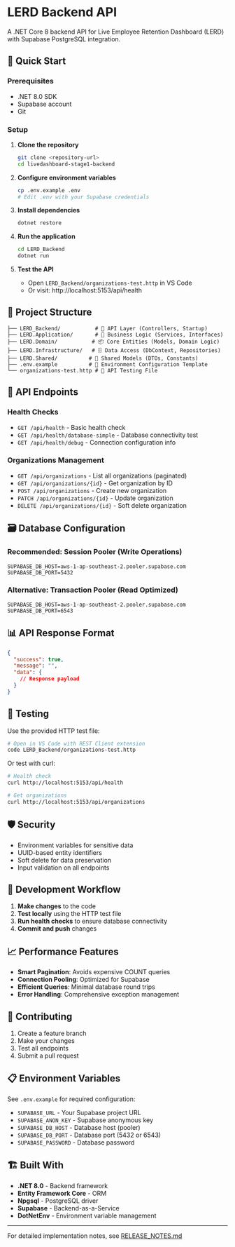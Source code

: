 # LERD Backend API

A .NET Core 8 backend API for Live Employee Retention Dashboard (LERD) with Supabase PostgreSQL integration.

## 🚀 Quick Start

### Prerequisites
- .NET 8.0 SDK
- Supabase account
- Git

### Setup

1. **Clone the repository**
   ```bash
   git clone <repository-url>
   cd livedashboard-stage1-backend
   ```

2. **Configure environment variables**
   ```bash
   cp .env.example .env
   # Edit .env with your Supabase credentials
   ```

3. **Install dependencies**
   ```bash
   dotnet restore
   ```

4. **Run the application**
   ```bash
   cd LERD_Backend
   dotnet run
   ```

5. **Test the API**
   - Open `LERD_Backend/organizations-test.http` in VS Code
   - Or visit: http://localhost:5153/api/health

## 📁 Project Structure

```
├── LERD_Backend/           # 🎯 API Layer (Controllers, Startup)
├── LERD.Application/       # 🔧 Business Logic (Services, Interfaces)
├── LERD.Domain/           # 📦 Core Entities (Models, Domain Logic)
├── LERD.Infrastructure/   # 🗄️ Data Access (DbContext, Repositories)
├── LERD.Shared/          # 🔗 Shared Models (DTOs, Constants)
├── .env.example          # 📝 Environment Configuration Template
└── organizations-test.http # 🧪 API Testing File
```

## 🔌 API Endpoints

### Health Checks
- `GET /api/health` - Basic health check
- `GET /api/health/database-simple` - Database connectivity test
- `GET /api/health/debug` - Connection configuration info

### Organizations Management
- `GET /api/organizations` - List all organizations (paginated)
- `GET /api/organizations/{id}` - Get organization by ID
- `POST /api/organizations` - Create new organization
- `PATCH /api/organizations/{id}` - Update organization
- `DELETE /api/organizations/{id}` - Soft delete organization

## 🗃️ Database Configuration

### Recommended: Session Pooler (Write Operations)
```env
SUPABASE_DB_HOST=aws-1-ap-southeast-2.pooler.supabase.com
SUPABASE_DB_PORT=5432
```

### Alternative: Transaction Pooler (Read Optimized)
```env
SUPABASE_DB_HOST=aws-1-ap-southeast-2.pooler.supabase.com
SUPABASE_DB_PORT=6543
```

## 📊 API Response Format

```json
{
  "success": true,
  "message": "",
  "data": {
    // Response payload
  }
}
```

## 🧪 Testing

Use the provided HTTP test file:
```bash
# Open in VS Code with REST Client extension
code LERD_Backend/organizations-test.http
```

Or test with curl:
```bash
# Health check
curl http://localhost:5153/api/health

# Get organizations
curl http://localhost:5153/api/organizations
```

## 🛡️ Security

- Environment variables for sensitive data
- UUID-based entity identifiers
- Soft delete for data preservation
- Input validation on all endpoints

## 🔄 Development Workflow

1. **Make changes** to the code
2. **Test locally** using the HTTP test file
3. **Run health checks** to ensure database connectivity
4. **Commit and push** changes

## 📈 Performance Features

- **Smart Pagination**: Avoids expensive COUNT queries
- **Connection Pooling**: Optimized for Supabase
- **Efficient Queries**: Minimal database round trips
- **Error Handling**: Comprehensive exception management

## 🤝 Contributing

1. Create a feature branch
2. Make your changes
3. Test all endpoints
4. Submit a pull request

## 📋 Environment Variables

See `.env.example` for required configuration:

- `SUPABASE_URL` - Your Supabase project URL
- `SUPABASE_ANON_KEY` - Supabase anonymous key
- `SUPABASE_DB_HOST` - Database host (pooler)
- `SUPABASE_DB_PORT` - Database port (5432 or 6543)
- `SUPABASE_PASSWORD` - Database password

## 🏗️ Built With

- **.NET 8.0** - Backend framework
- **Entity Framework Core** - ORM
- **Npgsql** - PostgreSQL driver
- **Supabase** - Backend-as-a-Service
- **DotNetEnv** - Environment variable management

---

For detailed implementation notes, see [RELEASE_NOTES.md](RELEASE_NOTES.md)
